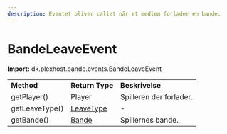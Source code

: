 ```yaml
---
description: Eventet bliver callet når et medlem forlader en bande.
---
```


# BandeLeaveEvent

**Import:** dk.plexhost.bande.events.BandeLeaveEvent

|                |                                    |                         |
| -------------- | ---------------------------------- | ----------------------- |
| **Method**     | **Return Type**                    | **Beskrivelse**         |
| getPlayer()    | Player                             | Spilleren der forlader. |
| getLeaveType() | [LeaveType](../enums/leavetype.md) | -                       |
| getBande()     | [Bande](../classes/bande.md)       | Spillernes bande.       |
